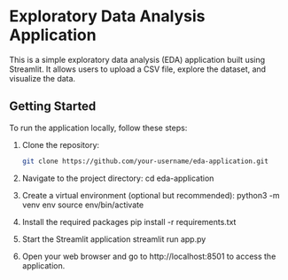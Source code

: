 # Exploratory Data Analysis Application

This is a simple exploratory data analysis (EDA) application built using Streamlit. It allows users to upload a CSV file, explore the dataset, and visualize the data.

## Getting Started

To run the application locally, follow these steps:

1. Clone the repository:

   ```bash
   git clone https://github.com/your-username/eda-application.git

2. Navigate to the project directory:
cd eda-application

3. Create a virtual environment (optional but recommended):
python3 -m venv env
source env/bin/activate

4. Install the required packages
pip install -r requirements.txt

5. Start the Streamlit application
streamlit run app.py

6. Open your web browser and go to http://localhost:8501 to access the application.
